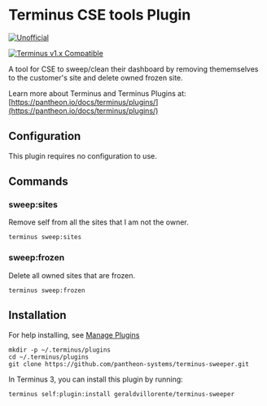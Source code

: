 # Terminus CSE tools Plugin

[![Unofficial](https://img.shields.io/badge/Pantheon-Unofficial-yellow?logo=pantheon&color=FFDC28)](https://pantheon.io/docs/oss-support-levels#unofficial)

[![Terminus v1.x Compatible](https://img.shields.io/badge/terminus-v1.x-green.svg)](https://github.com/pantheon-systems/terminus-secrets-plugin/tree/1.x)

A tool for CSE to sweep/clean their dashboard by removing thememselves to the customer's site and delete owned frozen site.

Learn more about Terminus and Terminus Plugins at:
[https://pantheon.io/docs/terminus/plugins/](https://pantheon.io/docs/terminus/plugins/)

## Configuration

This plugin requires no configuration to use.

## Commands

### sweep:sites

Remove self from all the sites that I am not the owner.
```
terminus sweep:sites
```

### sweep:frozen

Delete all owned sites that are frozen.
```
terminus sweep:frozen
```


## Installation
For help installing, see [Manage Plugins](https://pantheon.io/docs/terminus/plugins/)
```
mkdir -p ~/.terminus/plugins
cd ~/.terminus/plugins
git clone https://github.com/pantheon-systems/terminus-sweeper.git
```

In Terminus 3, you can install this plugin by running:
```
terminus self:plugin:install geraldvillorente/terminus-sweeper
```